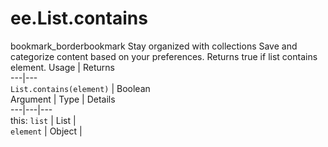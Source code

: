  
#  ee.List.contains
bookmark_borderbookmark Stay organized with collections  Save and categorize content based on your preferences. 
Returns true if list contains element.
Usage | Returns  
---|---  
`List.contains(element)` | Boolean  
Argument | Type | Details  
---|---|---  
this: `list` | List |   
`element` | Object |   
